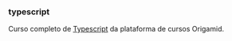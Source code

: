 ### typescript

Curso completo de <a href="https://www.typescriptlang.org/" target="_blank">Typescript</a> da plataforma de cursos Origamid.
